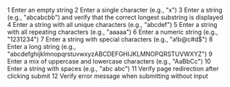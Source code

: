 1	Enter an empty string
2	Enter a single character (e.g., "x")
3	Enter a string (e.g., "abcabcbb") and verify that the correct longest substring is displayed
4	Enter a string with all unique characters (e.g., "abcdef")
5	Enter a string with all repeating characters (e.g., "aaaaa")
6	Enter a numeric string (e.g., "1231234")
7	Enter a string with special characters (e.g., "a!b@c#d$")
8	Enter a long string (e.g., "abcdefghijklmnopqrstuvwxyzABCDEFGHIJKLMNOPQRSTUVWXYZ")
9	Enter a mix of uppercase and lowercase characters (e.g., "AaBbCc")
10	Enter a string with spaces (e.g., "abc abc")
11	Verify page redirection after clicking submit
12	Verify error message when submitting without input
